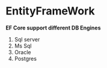 # EntityFrameWork
**EF Core support different DB Engines**
1. Sql server
2. Ms Sql
3. Oracle
4. Postgres

